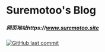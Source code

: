 # Suremotoo's Blog

##### 网页地址https://www.suremotoo.site

[![GitHub last commit](https://img.shields.io/github/last-commit/google/skia.svg)](https://www.suremotoo.site)
